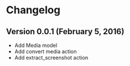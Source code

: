 Changelog
=========

Version 0.0.1 (February 5, 2016)
-----------------------------

* Add Media model
* Add convert media  action
* Add extract_screenshot action
